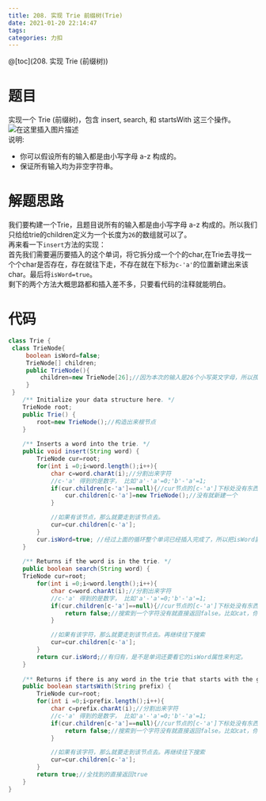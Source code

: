 ```yaml
---
title: 208. 实现 Trie 前缀树(Trie)
date: 2021-01-20 22:14:47
tags: 
categories: 力扣
---
```


<!--more-->

\@\[toc\]\(208. 实现 Trie \(前缀树\)\)

# 题目

实现一个 Trie \(前缀树\)，包含 insert, search, 和 startsWith 这三个操作。  
![在这里插入图片描述](https://img-blog.csdnimg.cn/20210120220852392.png?x-oss-process=image/watermark,type_ZmFuZ3poZW5naGVpdGk,shadow_10,text_aHR0cHM6Ly9ibG9nLmNzZG4ubmV0L3FxXzIxMDQwNTU5,size_16,color_FFFFFF,t_70)  
说明:

- 你可以假设所有的输入都是由小写字母 a-z 构成的。
- 保证所有输入均为非空字符串。

# 解题思路

我们要构建一个Trie，且题目说所有的输入都是由小写字母 a-z 构成的。所以我们只给给trie的children定义为一个长度为`26`的数组就可以了。  
再来看一下`insert`方法的实现：  
首先我们需要遍历要插入的这个单词，将它拆分成一个个的char,在Trie去寻找一个个char是否存在，存在就往下走，不存在就在下标为`c-'a'`的位置新建出来该char。最后将`isWord=true`。  
剩下的两个方法大概思路都和插入差不多，只要看代码的注释就能明白。

# 代码

```java
class Trie {
 class TrieNode{
     boolean isWord=false;
     TrieNode[] children;
     public TrieNode(){
         children=new TrieNode[26];//因为本次的输入是26个小写英文字母，所以孩子节点就设置成一个长度为26的数组
     }
 }
    /** Initialize your data structure here. */
    TrieNode root;
    public Trie() {
        root=new TrieNode();//构造出来根节点
    }
    
    /** Inserts a word into the trie. */
    public void insert(String word) {
        TrieNode cur=root;
        for(int i =0;i<word.length();i++){
            char c=word.charAt(i);//分割出来字符
            //c-'a' 得到的是数字， 比如'a'-'a'=0;'b'-'a'=1;
            if(cur.children[c-'a']==null){//cur节点的[c-'a']下标处没有东西，证明没有该字符在trie中。
                cur.children[c-'a']=new TrieNode();//没有就新建一个
            }

            //如果有该节点，那么就要走到该节点去。
            cur=cur.children[c-'a'];
        }
        cur.isWord=true; //经过上面的循环整个单词已经插入完成了，所以把isWord置为true
    }
    
    /** Returns if the word is in the trie. */
    public boolean search(String word) {
    TrieNode cur=root;
        for(int i =0;i<word.length();i++){
            char c=word.charAt(i);//分割出来字符
            //c-'a' 得到的是数字， 比如'a'-'a'=0;'b'-'a'=1;
            if(cur.children[c-'a']==null){//cur节点的[c-'a']下标处没有东西，证明没有该字符在trie中。
                return false;//搜索到一个字符没有就直接返回false。比如cat，你都搜索到a没有了，就不用往下搜索了
            }

            //如果有该字符，那么就要走到该节点去。再继续往下搜索
            cur=cur.children[c-'a'];
        }
        return cur.isWord;//有归有，是不是单词还要看它的isWord属性来判定。
    }
    
    /** Returns if there is any word in the trie that starts with the given prefix. */
    public boolean startsWith(String prefix) {
        TrieNode cur=root;
        for(int i =0;i<prefix.length();i++){
            char c=prefix.charAt(i);//分割出来字符
            //c-'a' 得到的是数字， 比如'a'-'a'=0;'b'-'a'=1;
            if(cur.children[c-'a']==null){//cur节点的[c-'a']下标处没有东西，证明没有该字符在trie中。
                return false;//搜索到一个字符没有就直接返回false。比如cat，你都搜索到a没有了，就不用往下搜索了
            }

            //如果有该字符，那么就要走到该节点去。再继续往下搜索
            cur=cur.children[c-'a'];
        }
        return true;//全找到的直接返回true
    }
}

```